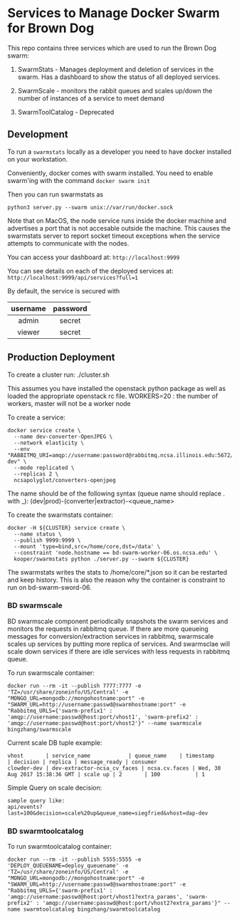 # Services to Manage Docker Swarm for Brown Dog
This repo contains three services which are used to run the Brown Dog swarm:

1. SwarmStats - Manages deployment and deletion of services in the swarm.
Has a dashboard to show the status of all deployed services.

 2. SwarmScale - monitors the rabbit queues and scales up/down the number of instances
 of a service to meet demand

 3. SwarmToolCatalog - Deprecated

## Development
To run a `swarmstats` locally as a developer you need to have docker installed on your
workstation.

Conveniently, docker comes with swarm installed. You need to enable swarm'ing with the
command `docker swarm init`

Then you can run swarmstats as

```commandline
python3 server.py --swarm unix://var/run/docker.sock
```

Note that on MacOS, the node service runs inside the docker machine and
advertises a port that is not accesable outside the machine. This
causes the swarmstats server to report socket timeout exceptions
when the service attempts to communicate with the nodes.

You can access your dashboard at: `http://localhost:9999`

You can see details on each of the deployed services at: `http://localhost:9999/api/services?full=1`

By default, the service is secured with

|username|password|
|:---------:|:--------:|
| admin  |  secret|
| viewer |  secret|


## Production Deployment

To create a cluster run:
  ./cluster.sh

This assumes you have installed the openstack python package as well as loaded the appropriate openstack rc file.
WORKERS=20 : the number of workers, master will not be a worker node

To create a service:
```
docker service create \
  --name dev-converter-OpenJPEG \
  --network elasticity \
  --env "RABBITMQ_URI=amqp://username:password@rabbitmq.ncsa.illinois.edu:5672/dap-dev" \
  --mode replicated \
  --replicas 2 \
  ncsapolyglot/converters-openjpeg
```

The name should be of the following syntax (queue name should replace . with _):
(dev|prod)-(converter|extractor)-<queue_name>

To create the swarmstats container:
```
docker -H ${CLUSTER} service create \
  --name status \
  --publish 9999:9999 \
  --mount 'type=bind,src=/home/core,dst=/data' \
  --constraint 'node.hostname == bd-swarm-worker-06.os.ncsa.edu' \
  kooper/swarmstats python ./server.py --swarm ${CLUSTER}
```

The swarmstats writes the stats to /home/core/*.json so it can be restarted and keep history. This is also the
reason why the container is constraint to run on bd-swarm-sword-06.

### BD swarmscale

BD swarmscale component periodically snapshots the swarm services and monitors the requests in rabbitmq queue. If there are more queueing messages for
conversion/extraction services in rabbitmq, swarmscale scales up services by putting more replica of services. And swarmsclae will scale down services if there
are idle services with less requests in rabbitmq queue.

To run swarmscale container:
```
docker run --rm -it --publish 7777:7777 -e 'TZ=/usr/share/zoneinfo/US/Central' -e "MONGO_URL=mongodb://mongohostname:port" -e "SWARM_URL=http://username:passwd@swarmhostname:port" -e "Rabbitmq_URLS={'swarm-prefix1' : 'amqp://username:passwd@host:port/vhost1', 'swarm-prefix2' : 'amqp://username:passwd@host:port/vhost2'}" --name swarmscale bingzhang/swarmscale
```

Current scale DB tuple example:
```
vhost	    | service_name 	          | queue_name 	  | timestamp 	                  | decision | replica | message_ready | consumer
clowder-dev | dev-extractor-ncsa_cv_faces | ncsa.cv.faces | Wed, 30 Aug 2017 15:38:36 GMT | scale up | 2       | 100	       | 1
```

Simple Query on scale decision:
```
sample query like:
api/events?last=100&decision=scale%20up&queue_name=siegfried&vhost=dap-dev
```

### BD swarmtoolcatalog

To run swarmtoolcatalog container:
```
docker run --rm -it --publish 5555:5555 -e 'DEPLOY_QUEUENAME=deploy_queuename' -e 'TZ=/usr/share/zoneinfo/US/Central' -e "MONGO_URL=mongodb://mongohostname:port" -e "SWARM_URL=http://username:passwd@swarmhostname:port" -e "Rabbitmq_URLS={'swarm-prefix1' : 'amqp://username:passwd@host:port/vhost1?extra_params', 'swarm-prefix2' : 'amqp://username:passwd@host:port/vhost2?extra_params'}" --name swarmtoolcatalog bingzhang/swarmtoolcatalog
```
